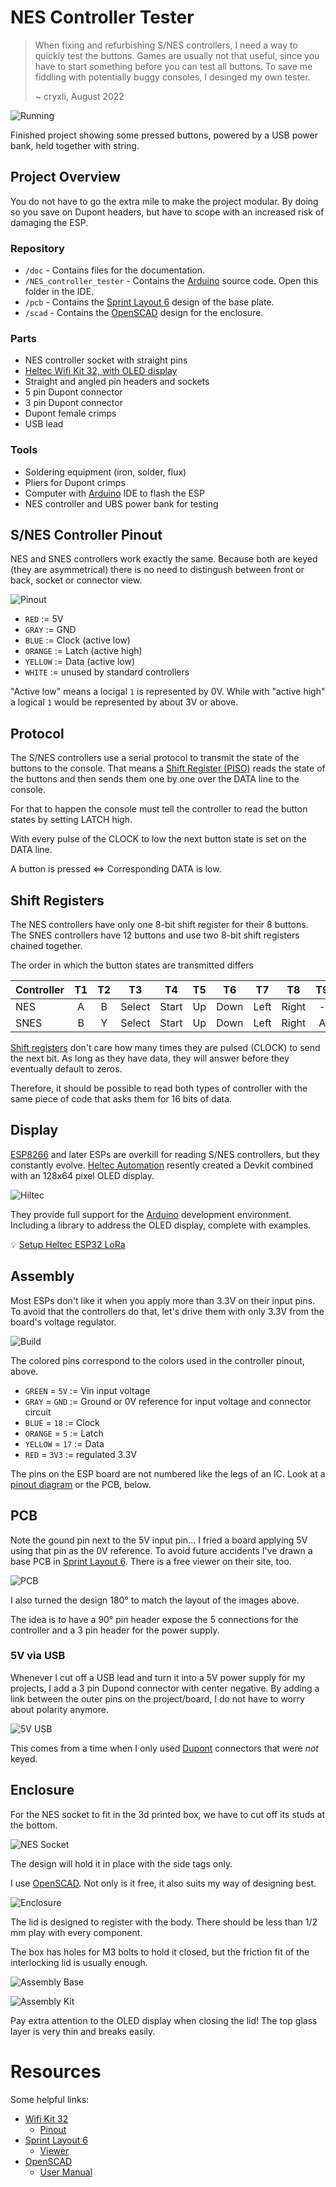 # NES Controller Tester

 > When fixing and refurbishing S/NES controllers, I need a way to quickly test the buttons. Games are usually not that useful, since you have to start something before you can test all buttons. To save me fiddling with potentially buggy consoles, I desinged my own tester.
>
> ~ cryxli, August 2022

![Running](doc/running.jpg)

Finished project showing some pressed buttons, powered by a USB power bank, held together with string.

## Project Overview

You do not have to go the extra mile to make the project modular. By doing so you save on Dupont headers, but have to scope with an increased risk of damaging the ESP.

### Repository

- ``/doc`` - Contains files for the documentation.
- ``/NES_controller_tester`` - Contains the [Arduino](https://www.arduino.cc) source code. Open this folder in the IDE.
- ``/pcb`` - Contains the [Sprint Layout 6](https://www.electronic-software-shop.com/lng/en/electronic-software/sprint-layout-60.html?language=en) design of the base plate.
- ``/scad`` - Contains the [OpenSCAD](https://openscad.org) design for the enclosure.

### Parts

- NES controller socket with straight pins
- [Heltec Wifi Kit 32, with OLED display](https://heltec-automation-docs.readthedocs.io/en/latest/esp32/quick_start.html)
- Straight and angled pin headers and sockets
- 5 pin Dupont connector
- 3 pin Dupont connector
- Dupont female crimps
- USB lead

### Tools

- Soldering equipment (iron, solder, flux)
- Pliers for Dupont crimps
- Computer with [Arduino](https://www.arduino.cc) IDE to flash the ESP
- NES controller and UBS power bank for testing

## S/NES Controller Pinout

NES and SNES controllers work exactly the same. Because both are keyed (they are asymmetrical) there is no need to distingush between front or back, socket or connector view.

![Pinout](doc/NesSnesPinout.png)

- ``RED`` := 5V
- ``GRAY`` := GND
- ``BLUE`` := Clock (active low)
- ``ORANGE`` := Latch (active high)
- ``YELLOW`` := Data (active low)
- ``WHITE`` := unused by standard controllers

"Active low" means a locigal ``1`` is represented by 0V. While with "active high" a logical ``1`` would be represented by about 3V or above.

## Protocol

The S/NES controllers use a serial protocol to transmit the state of the buttons to the console. That means a [Shift Register (PISO)](https://en.wikipedia.org/wiki/Shift_register#Parallel-in_serial-out_(PISO)) reads the state of the buttons and then sends them one by one over the DATA line to the console.

For that to happen the console must tell the controller to read the button states by setting LATCH high.

With every pulse of the CLOCK to low the next button state is set on the DATA line.

A button is pressed <=> Corresponding DATA is low.

## Shift Registers

The NES controllers have only one 8-bit shift register for their 8 buttons. The SNES controllers have 12 buttons and use two 8-bit shift registers chained together. 

The order in which the button states are transmitted differs

| Controller | T1  | T2  | T3     | T4    | T5  | T6   | T7   | T8    | T9  | T10 | T11 | T12 |
|:-----------|:---:|:---:|:------:|:-----:|:---:|:----:|:----:|:-----:|:---:|:---:|:---:|:---:|
| NES        | A   | B   | Select | Start | Up  | Down | Left | Right | -   | -   | -   | -   |
| SNES       | B   | Y   | Select | Start | Up  | Down | Left | Right | A   | X   | L   | R   |

[Shift registers](https://en.wikipedia.org/wiki/Shift_register) don't care how many times they are pulsed (CLOCK) to send the next bit. As long as they have data, they will answer before they eventually default to zeros.

Therefore, it should be possible to read both types of controller with the same piece of code that asks them for 16 bits of data.

## Display

[ESP8266](https://www.espressif.com/en/products/socs/esp8266) and later ESPs are overkill for reading S/NES controllers, but they constantly evolve. [Heltec Automation](https://heltec.org/) resently created a Devkit combined with an 128x64 pixel OLED display.

![Hiltec](doc/heltec_Wifi_Kit_32.png)

They provide full support for the [Arduino](https://www.arduino.cc) development environment. Including a library to address the OLED display, complete with examples.

:bulb: [Setup Heltec ESP32 LoRa](https://heltec-automation-docs.readthedocs.io/en/latest/esp32/quick_start.html)

## Assembly

Most ESPs don't like it when you apply more than 3.3V on their input pins. To avoid that the controllers do that, let's drive them with only 3.3V from the board's voltage regulator.

![Build](doc/build.png)

The colored pins correspond to the colors used in the controller pinout, above. 

- ``GREEN`` = ``5V`` := Vin input voltage
- ``GRAY`` = ``GND`` := Ground or 0V reference for input voltage and connector circuit
- ``BLUE`` = ``18`` := Clock
- ``ORANGE`` = ``5`` := Latch
- ``YELLOW`` = ``17`` := Data
- ``RED`` = ``3V3`` := regulated 3.3V

The pins on the ESP board are not numbered like the legs of an IC. Look at a [pinout diagram](https://resource.heltec.cn/download/WiFi_Kit_32/WIFI_Kit_32_pinoutDiagram_V2.pdf) or the PCB, below.

## PCB

Note the gound pin next to the 5V input pin... I fried a board applying 5V using that pin as the 0V reference. To avoid future accidents I've drawn a base PCB in [Sprint Layout 6](https://www.electronic-software-shop.com/lng/en/electronic-software/sprint-layout-60.html?language=en). There is a free viewer on their site, too.

![PCB](doc/NES_controler_tester_V2.png)

I also turned the design 180° to match the layout of the images above.

The idea is to have a 90° pin header expose the 5 connections for the controller and a 3 pin header for the power supply.

### 5V via USB

Whenever I cut off a USB lead and turn it into a 5V power supply for my projects, I add a 3 pin Dupond connector with center negative. By adding a link between the outer pins on the project/board, I do not have to worry about polarity anymore. 

![5V USB](doc/USB.jpg)

This comes from a time when I only used [Dupont](https://www.google.com/search?q=Dupont+connector) connectors that were *not* keyed.

## Enclosure

For the NES socket to fit in the 3d printed box, we have to cut off its studs at the bottom.

![NES Socket](doc/NES_socket.jpg)

The design will hold it in place with the side tags only.

I use [OpenSCAD](https://openscad.org). Not only is it free, it also suits my way of designing best.

![Enclosure](scad/NES_Controller_Tester_Box.png)

The lid is designed to register with the body. There should be less than 1/2 mm play with every component.

The box has holes for M3 bolts to hold it closed, but the friction fit of the interlocking lid is usually enough.

![Assembly Base](doc/assembly_base.jpg)

![Assembly Kit](doc/assembly_kit.jpg)

Pay extra attention to the OLED display when closing the lid! The top glass layer is very thin and breaks easily. 

# Resources

Some helpful links:

- [Wifi Kit 32](https://heltec.org/project/wifi-kit-32/)
  - [Pinout](https://resource.heltec.cn/download/WiFi_Kit_32/WIFI_Kit_32_pinoutDiagram_V2.pdf)
- [Sprint Layout 6](https://www.electronic-software-shop.com/lng/en/electronic-software/sprint-layout-60.html?language=en)
  - [Viewer](https://www.electronic-software-shop.com/support/kostenlose-datei-viewer/)
- [OpenSCAD](https://openscad.org)
  - [User Manual](https://en.wikibooks.org/wiki/OpenSCAD_User_Manual)
